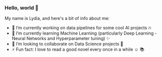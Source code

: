 ### Hello, world 👋

My name is Lydia, and here's a bit of info about me:

- 🔭 I’m currently working on data pipelines for some cool AI projects :fire:
- 🌱 I’m currently learning Machine Learning (particularly Deep Learning - Neural Networks and Hyperparameter tuning) :sparkles:
- 👯 I’m looking to collaborate on Data Science projects :file_folder:
- ⚡ Fun fact: I love to read a good novel every once in a while :relaxed: :books:

